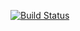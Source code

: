 [![Build Status](https://travis-ci.org/rossworton/sem.svg?branch=master)](https://travis-ci.org/rossworton/sem)